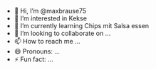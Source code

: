 - 👋 Hi, I’m @maxbrause75
- 👀 I’m interested in Kekse
- 🌱 I’m currently learning Chips mit Salsa essen
- 💞️ I’m looking to collaborate on ...
- 📫 How to reach me ...
- 😄 Pronouns: ...
- ⚡ Fun fact: ...

<!---
maxbrause75/maxbrause75 is a ✨ special ✨ repository because its `README.md` (this file) appears on your GitHub profile.
You can click the Preview link to take a look at your changes.
--->
